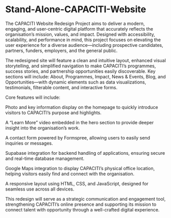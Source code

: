 # Stand-Alone-CAPACITI-Website
The CAPACITI Website Redesign Project aims to deliver a modern, engaging, and user-centric digital platform that accurately reflects the organisation’s mission, values, and impact. Designed with accessibility, scalability, and performance in mind, this project focuses on elevating the user experience for a diverse audience—including prospective candidates, partners, funders, employers, and the general public.

The redesigned site will feature a clean and intuitive layout, enhanced visual storytelling, and simplified navigation to make CAPACITI’s programmes, success stories, and partnership opportunities easily discoverable. Key sections will include: About, Programmes, Impact, News & Events, Blog, and Opportunities—with dynamic elements such as data visualizations, testimonials, filterable content, and interactive forms.

Core features will include:

Photo and key information display on the homepage to quickly introduce visitors to CAPACITI’s purpose and highlights.

A “Learn More” video embedded in the hero section to provide deeper insight into the organisation’s work.

A contact form powered by Formspree, allowing users to easily send inquiries or messages.

Supabase integration for backend handling of applications, ensuring secure and real-time database management.

Google Maps integration to display CAPACITI’s physical office location, helping visitors easily find and connect with the organisation.

A responsive layout using HTML, CSS, and JavaScript, designed for seamless use across all devices.

This redesign will serve as a strategic communication and engagement tool, strengthening CAPACITI’s online presence and supporting its mission to connect talent with opportunity through a well-crafted digital experience.
